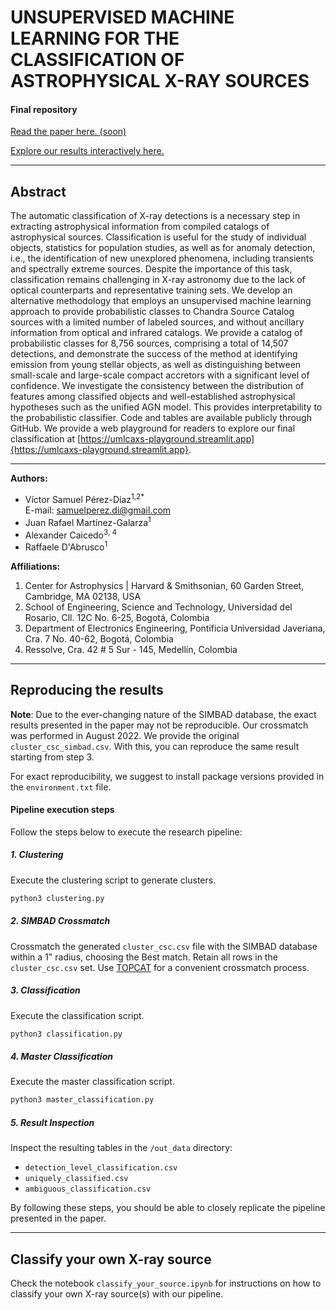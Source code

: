 #  UNSUPERVISED MACHINE LEARNING FOR THE CLASSIFICATION OF ASTROPHYSICAL X-RAY SOURCES
#### Final repository

[Read the paper here. (soon)]()

[Explore our results interactively here.](https://umlcaxs-playground.streamlit.app/)

---
## Abstract
The automatic classification of X-ray detections is a necessary step in extracting astrophysical information from compiled catalogs of astrophysical sources. Classification is useful for the study of individual objects, statistics for population studies, as well as for anomaly detection, i.e., the identification of new unexplored phenomena, including transients and spectrally extreme sources. Despite the importance of this task, classification remains challenging in X-ray astronomy due to the lack of optical counterparts and representative training sets. We develop an alternative methodology that employs an unsupervised machine learning approach to provide probabilistic classes to Chandra Source Catalog sources with a limited number of labeled sources, and without ancillary information from optical and infrared catalogs. We provide a catalog of probabilistic classes for 8,756 sources, comprising a total of 14,507 detections, and demonstrate the success of the method at identifying emission from young stellar objects, as well as distinguishing between small-scale and large-scale compact accretors with a significant level of confidence. We investigate the consistency between the distribution of features among classified objects and well-established astrophysical hypotheses such as the unified AGN model. This provides interpretability to the probabilistic classifier. Code and tables are available publicly through GitHub. We provide a web playground for readers to explore our final classification at [https://umlcaxs-playground.streamlit.app]{https://umlcaxs-playground.streamlit.app}.

---
**Authors:**

- Víctor Samuel Pérez-Díaz<sup>1,2</sup><sup>*</sup>  
  E-mail: samuelperez.di@gmail.com
- Juan Rafael Martínez-Galarza<sup>1</sup>
- Alexander Caicedo<sup>3, 4</sup>
- Raffaele D'Abrusco<sup>1</sup>

**Affiliations:**

1. Center for Astrophysics | Harvard & Smithsonian, 60 Garden Street, Cambridge, MA 02138, USA
2. School of Engineering, Science and Technology, Universidad del Rosario, Cll. 12C No. 6-25, Bogotá, Colombia
3. Department of Electronics Engineering, Pontificia Universidad Javeriana, Cra. 7 No. 40-62, Bogotá, Colombia
4. Ressolve, Cra. 42 # 5 Sur - 145, Medellín, Colombia

---
## Reproducing the results

**Note**: Due to the ever-changing nature of the SIMBAD database, the exact results presented in the paper may not be reproducible. Our crossmatch was performed in August 2022. We provide the original `cluster_csc_simbad.csv`. With this, you can reproduce the same result starting from step 3.

For exact reproducibility, we suggest to install package versions provided in the `environment.txt` file.

#### Pipeline execution steps

Follow the steps below to execute the research pipeline:

##### 1. Clustering
Execute the clustering script to generate clusters.
```bash
python3 clustering.py
```

##### 2. SIMBAD Crossmatch
Crossmatch the generated `cluster_csc.csv` file with the SIMBAD database within a 1" radius, choosing the Best match. Retain all rows in the `cluster_csc.csv` set. Use [TOPCAT](https://www.star.bris.ac.uk/~mbt/topcat/sun253/sun253.html) for a convenient crossmatch process.

##### 3. Classification
Execute the classification script.
```bash
python3 classification.py
```

##### 4. Master Classification
Execute the master classification script.
```bash
python3 master_classification.py
```

##### 5. Result Inspection
Inspect the resulting tables in the `/out_data` directory:
- `detection_level_classification.csv`
- `uniquely_classified.csv`
- `ambiguous_classification.csv`

By following these steps, you should be able to closely replicate the pipeline presented in the paper.

---
## Classify your own X-ray source

Check the notebook `classify_your_source.ipynb` for instructions on how to classify your own X-ray source(s) with our pipeline.
